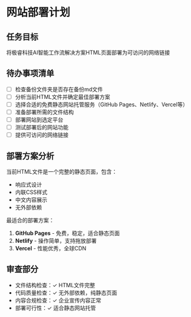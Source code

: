 # 网站部署计划

## 任务目标
将极睿科技AI智能工作流解决方案HTML页面部署为可访问的网络链接

## 待办事项清单
- [ ] 检查备份文件夹是否存在备份md文件  
- [ ] 分析当前HTML文件并确定最佳部署方案
- [ ] 选择合适的免费静态网站托管服务（GitHub Pages、Netlify、Vercel等）
- [ ] 准备部署所需的文件结构
- [ ] 部署网站到选定平台
- [ ] 测试部署后的网站功能
- [ ] 提供可访问的网络链接

## 部署方案分析
当前HTML文件是一个完整的静态页面，包含：
- 响应式设计
- 内联CSS样式
- 中文内容展示
- 无外部依赖

最适合的部署方案：
1. **GitHub Pages** - 免费，稳定，适合静态页面
2. **Netlify** - 操作简单，支持拖放部署
3. **Vercel** - 性能优秀，全球CDN

## 审查部分
- 文件结构检查：✓ HTML文件完整
- 代码质量检查：✓ 无外部依赖，纯静态页面
- 内容合规检查：✓ 企业宣传内容正常
- 部署可行性：✓ 适合静态网站托管